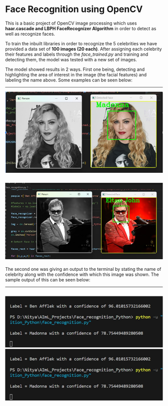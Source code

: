 # Face Recognition using OpenCV 

This is a basic project of OpenCV image processing which uses **haar.cascade and LBPH FaceRecognizer Algorithm** in order to detect as well as recognize faces. 

To train the inbuilt libraries in order to recognize the 5 celebrities we have provided a data set of **100 images (20 each)**. After assigning each celebrity their features and labels through the *face_trained.py* and training and detecting them, the model was tested with a new set of images. 

The model showed results in 2 ways. First one being, detecting and highlighting the area of interest in the image (the facial features) and labeling the name above. Some examples can be seen below: 

---
![Madonna Sample Image Result](sample_output.jpg)

![Image Result 2](sample_output2.jpg)
---

The second one was giving an output to the terminal by stating the name of celebrity along with the confidence with which this image was shown. The sample output of this can be seen below: 

---
![Sample Terminal Result](terminal_out1.jpg)
![Sample Terminal Result](terminal_out1.jpg)
---